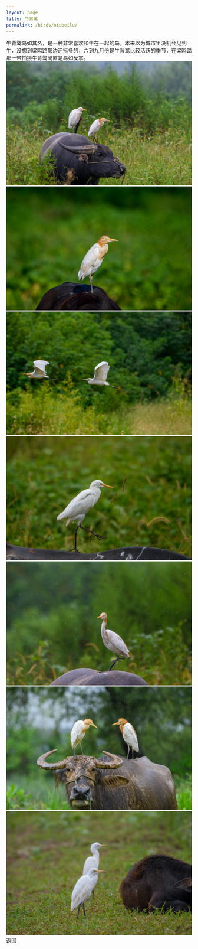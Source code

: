 ```yaml
---
layout: page
title: 牛背鹭
permalink: /birds/niubeilu/
---
```

牛背鹭鸟如其名，是一种非常喜欢和牛在一起的鸟。本来以为城市里没机会见到牛，没想到梁鸣路那边还挺多的，六到九月份是牛背鹭比较活跃的季节，在梁鸣路那一带拍摄牛背鹭简直是易如反掌。
![](../picture/牛背鹭/DSC_7293.jpg)
![](../picture/牛背鹭/DSC_6707.jpg)
![](../picture/牛背鹭/DSC_7439.jpg)
![](../picture/牛背鹭/DSC_7469.jpg)
![](../picture/牛背鹭/DSC_7291.jpg)
![](../picture/牛背鹭/DSC_6344.jpg)
![](../picture/牛背鹭/DSC_7644.jpg)
[返回](../../)
